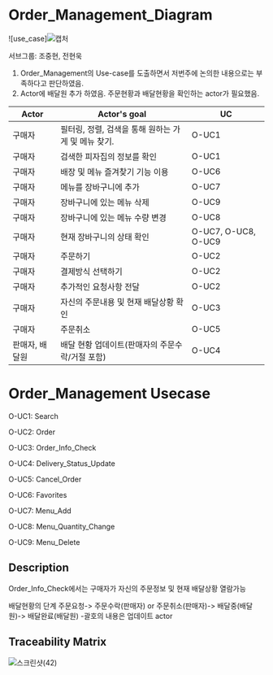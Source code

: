 # Order_Management_Diagram


![use_case]![캡처](https://user-images.githubusercontent.com/29854638/115996513-8a9f7a80-a61a-11eb-8cda-dcae3978b0a7.PNG)



서브그룹: 조중현, 전현욱
1. Order_Management의 Use-case를 도출하면서 저번주에 논의한 내용으로는 부족하다고 판단하였음. 
2. Actor에 배달원 추가 하였음. 주문현황과 배달현황을 확인하는 actor가 필요했음. 



|      Actor  |Actor's goal         |UC                   
|--------------|--------------------|------------------
|구매자 |필터링, 정렬, 검색을 통해 원하는 가게 및 메뉴 찾기. |O-UC1             
|구매자 |검색한 피자집의 정보를 확인 |O-UC1    
|구매자 |배장 및 메뉴 즐겨찾기 기능 이용 |O-UC6
|구매자 |메뉴를 장바구니에 추가 | O-UC7
|구매자 |장바구니에 있는 메뉴 삭제 |O-UC9     
|구매자 |장바구니에 있는 메뉴 수량 변경 | O-UC8 
|구매자 |현재 장바구니의 상태 확인|O-UC7, O-UC8, O-UC9 
|구매자 |주문하기|O-UC2
|구매자 |결제방식 선택하기 |O-UC2 
|구매자 |추가적인 요청사항 전달 |O-UC2 
|구매자 |자신의 주문내용 및 현재 배달상황 확인|O-UC3 
|구매자 |주문취소 |O-UC5
|판매자, 배달원 |배달 현황 업데이트(판매자의 주문수락/거절 포함) |O-UC4

# Order_Management Usecase

O-UC1: Search

O-UC2: Order

O-UC3: Order_Info_Check

O-UC4: Delivery_Status_Update

O-UC5: Cancel_Order

O-UC6: Favorites

O-UC7: Menu_Add

O-UC8: Menu_Quantity_Change

O-UC9: Menu_Delete

## Description

Order_Info_Check에서는 구매자가 자신의 주문정보 및 현재 배달상황 열람가능

배달현황의 단계
주문요청-> 주문수락(판매자) or 주문취소(판매자)-> 배달중(배달원)-> 배달완료(배달원)
-괄호의 내용은 업데이트 actor

## Traceability Matrix
![스크린샷(42)](https://user-images.githubusercontent.com/29910793/115996637-04376880-a61b-11eb-97ca-26254ff0f36a.png)






